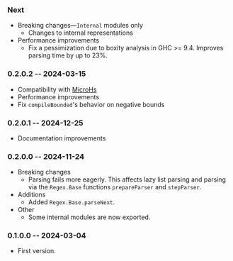 ### Next

* Breaking changes—`Internal` modules only
  * Changes to internal representations
* Performance improvements
  * Fix a pessimization due to boxity analysis in GHC >= 9.4. Improves parsing
    time by up to 23%.

### 0.2.0.2 -- 2024-03-15

* Compatibility with [MicroHs](https://github.com/augustss/MicroHs)
* Performance improvements
* Fix `compileBounded`'s behavior on negative bounds

### 0.2.0.1 -- 2024-12-25

* Documentation improvements

### 0.2.0.0 -- 2024-11-24

* Breaking changes
  * Parsing fails more eagerly. This affects lazy list parsing and parsing via
    the `Regex.Base` functions `prepareParser` and `stepParser`.
* Additions
  * Added `Regex.Base.parseNext`.
* Other
  * Some internal modules are now exported.

### 0.1.0.0 -- 2024-03-04

* First version.
